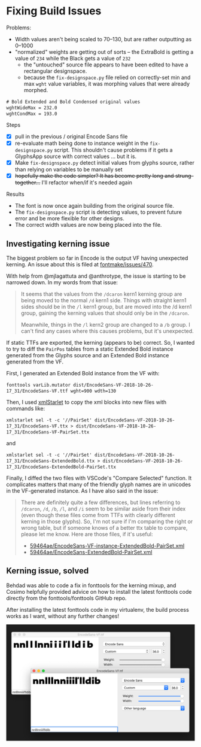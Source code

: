 # Fixing Build Issues

Problems:

- Width values aren't being scaled to 70–130, but are rather outputting as 0–1000
- "normalized" weights are getting out of sorts – the ExtraBold is getting a value of `234` while the Black gets a value of `232`
  - the "untouched" source file appears to have been edited to have a rectangular designspace.
  - because the `fix-designspace.py` file relied on correctly-set min and max `wght` value variables, it was morphing values that were already morphed.

```
# Bold Extended and Bold Condensed original values
wghtWideMax = 232.0
wghtCondMax = 193.0
```

Steps

- [x] pull in the previous / original Encode Sans file
- [x] re-evaluate math being done to instance weight in the `fix-designspace.py` script. This shouldn't cause problems if it gets a GlyphsApp source with correct values ... but it is.
- [x] Make `fix-designspace.py` detect initial values from glyphs source, rather than relying on variables to be manually set
- [x] ~~hopefully make the code simpler? It has become pretty long and strung-together...~~ I'll refactor when/if it's needed again

Results

- The font is now once again building from the original source file.
- The `fix-designspace.py` script is detecting values, to prevent future error and be more flexible for other designs.
- The correct width values are now being placed into the file.



## Investigating kerning issue

The biggest problem so far in Encode is the output VF having unexpected kerning. An issue about this is filed at [fontmake/issues/470](https://github.com/googlei18n/fontmake/issues/470). 

With help from @mjlagattuta and @anthrotype, the issue is starting to be narrowed down. In my words from that issue:

> It seems that the values from the `/dcaron` kern1 kerning group are being moved to the normal `/d` kern1 side. Things with straight kern1 sides should be in the `/l` kern1 group, but are moved into the /d kern1 group, gaining the kerning values that should only be in the `/dcaron`.
> 
> Meanwhile, things in the `/l` kern2 group are changed to a `/b` group. I can't find any cases where this causes problems, but it's unexpected.

If static TTFs are exported, the kerning (appears to be) correct. So, I wanted to try to diff the `PairPos` tables from a static Extended Bold instance generated from the Glyphs source and an Extended Bold instance generated from the VF. 

First, I generated an Extended Bold instance from the VF with:

```
fonttools varLib.mutator dist/EncodeSans-VF-2018-10-26-17_31/EncodeSans-VF.ttf wght=900 wdth=130
```

Then, I used [xmlStarlet](http://xmlstar.sourceforge.net/) to copy the xml blocks into new files with commands like:

```
xmlstarlet sel -t -c '//PairSet' dist/EncodeSans-VF-2018-10-26-17_31/EncodeSans-VF.ttx > dist/EncodeSans-VF-2018-10-26-17_31/EncodeSans-VF-PairSet.ttx
```

and

```
xmlstarlet sel -t -c '//PairSet' dist/EncodeSans-VF-2018-10-26-17_31/EncodeSans-ExtendedBold.ttx > dist/EncodeSans-VF-2018-10-26-17_31/EncodeSans-ExtendedBold-PairSet.ttx
```

Finally, I diffed the two files with VSCode's "Compare Selected" function. It complicates matters that many of the friendly glyph names are in unicodes in the VF-generated instance. As I have also said in the issue:

> There are definitely quite a few differences, but lines referring to `/dcaron`, `/d`, `/b`, `/l`, and `/i` seem to be similar aside from their index (even though these files come from TTFs with clearly different kerning in those glyphs). So, I'm not sure if I'm comparing the right or wrong table, but if someone knows of a better ttx table to compare, please let me know. Here are those files, if it's useful:
> 
> - [59464ae/EncodeSans-VF-instance-ExtendedBold-PairSet.xml](https://github.com/thundernixon/Encode-Sans/blob/59464aed27534fee3b08752303584c539f94471d/dist/EncodeSans-VF-2018-10-26-17_31/EncodeSans-VF-instance-ExtendedBold-PairSet.xml)
> - [59464ae/EncodeSans-ExtendedBold-PairSet.xml](https://github.com/thundernixon/Encode-Sans/blob/59464aed27534fee3b08752303584c539f94471d/dist/EncodeSans-VF-2018-10-26-17_31/EncodeSans-ExtendedBold-PairSet.xml)


## Kerning issue, solved

Behdad was able to code a fix in fonttools for the kerning mixup, and Cosimo helpfully provided advice on how to install the latest fonttools code directly from the fonttools/fonttools GitHub repo. 

After installing the latest fonttools code in my virtualenv, the build process works as I want, without any further changes!

![](assets/2018-11-21-17-04-05.png)

